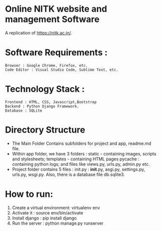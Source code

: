 # Online NITK website and management Software
A replication of  https://nitk.ac.in/.


# Software Requirements : 
    Browser : Google Chrome, Firefox, etc.
    Code Editor : Visual Studio Code, Sublime Text, etc.
   
# Technology Stack : 
    Frontend : HTML, CSS, Javascript,Bootstrap
    Backend : Python Django Framework.
    Database : SQLite
    
# Directory Structure 
- The Main Folder Contains subfolders for project and app, readme.md file. 
- Within app folder, we have 3 folders :  static - containing images, scripts and stylesheets; templates - containing HTML pages pycache : containing python logs; and files like views.py, urls.py, admin.py etc. 
- Project folder contains 5 files : init.py : __init__.py, asgi.py, settings.py, urls.py, wsgi.py. Also, there is a database file db.sqlite3.


# How to run:
1. Create a virtual environment: virtualenv env
2. Activate it : source env/bin/activate
3. Install django : pip install django
4. Run the server : python manage.py runserver
